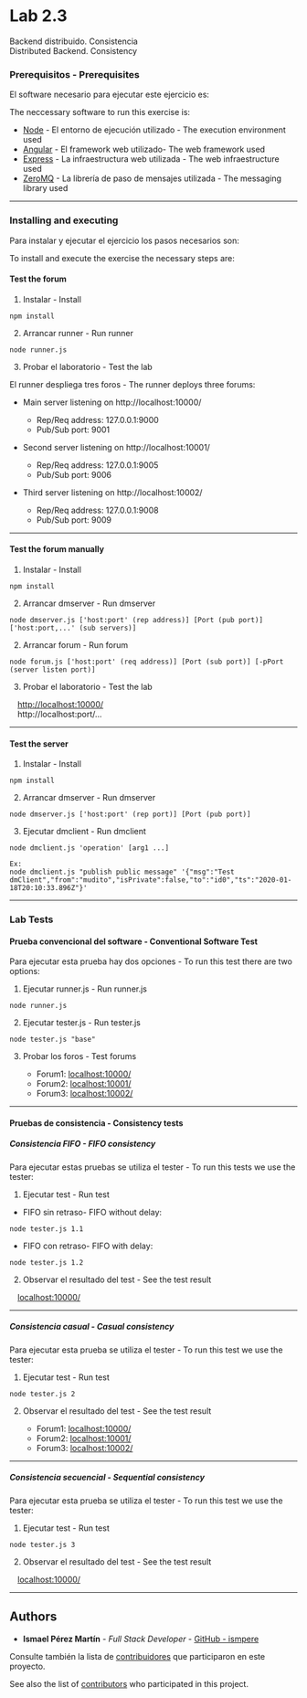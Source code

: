 # Lab 2.3

Backend distribuido. Consistencia <br> Distributed Backend. Consistency

### Prerequisitos - Prerequisites

El software necesario para ejecutar este ejercicio es:

The neccessary software to run this exercise is:

- [Node](https://nodejs.org) - El entorno de ejecución utilizado - The execution environment used
- [Angular](https://angular.io) - El framework web utilizado- The web framework used
- [Express](https://expressjs.com) - La infraestructura web utilizada - The web infraestructure used
- [ZeroMQ](https://zeromq.org/) - La librería de paso de mensajes utilizada - The messaging library used

---

### Installing and executing

Para instalar y ejecutar el ejercicio los pasos necesarios son:

To install and execute the exercise the necessary steps are:

#### Test the forum

1. Instalar - Install

```
npm install
```

2. Arrancar runner - Run runner

```
node runner.js
```

3. Probar el laboratorio - Test the lab

El runner despliega tres foros - The runner deploys three forums:

- Main server listening on http://localhost:10000/

  - Rep/Req address: 127.0.0.1:9000
  - Pub/Sub port: 9001

- Second server listening on http://localhost:10001/

  - Rep/Req address: 127.0.0.1:9005
  - Pub/Sub port: 9006

- Third server listening on http://localhost:10002/
  - Rep/Req address: 127.0.0.1:9008
  - Pub/Sub port: 9009

---

#### Test the forum manually

1. Instalar - Install

```
npm install
```

2. Arrancar dmserver - Run dmserver

```
node dmserver.js ['host:port' (rep address)] [Port (pub port)] ['host:port,...' (sub servers)]
```

2. Arrancar forum - Run forum

```
node forum.js ['host:port' (req address)] [Port (sub port)] [-pPort (server listen port)]
```

3. Probar el laboratorio - Test the lab

&emsp;[http://localhost:10000/](http://localhost:10000/) <br>
&emsp;http://localhost:port/...

---

#### Test the server

1. Instalar - Install

```
npm install
```

2. Arrancar dmserver - Run dmserver

```
node dmserver.js ['host:port' (rep port)] [Port (pub port)]
```

3. Ejecutar dmclient - Run dmclient

```
node dmclient.js 'operation' [arg1 ...]

Ex:
node dmclient.js "publish public message" '{"msg":"Test dmClient","from":"mudito","isPrivate":false,"to":"id0","ts":"2020-01-18T20:10:33.896Z"}'
```

---

### Lab Tests

#### Prueba convencional del software - Conventional Software Test

Para ejecutar esta prueba hay dos opciones - To run this test there are two options:

1. Ejecutar runner.js - Run runner.js

```
node runner.js
```

2. Ejecutar tester.js - Run tester.js

```
node tester.js "base"
```

3. Probar los foros - Test forums

   - Forum1: [localhost:10000/](localhost:10000/)
   - Forum2: [localhost:10001/](localhost:10001/)
   - Forum3: [localhost:10002/](localhost:10002/)

<!-- El foro se comporta de manera esperada y los mensajes se propagan adecuadamente por el resto de servidores y foros.<br>
The forum behaves as expected and the messages are properly propagated to other servers and forums. -->

---

#### Pruebas de consistencia - Consistency tests

##### Consistencia FIFO - FIFO consistency

Para ejecutar estas pruebas se utiliza el tester - To run this tests we use the tester:

1. Ejecutar test - Run test

- FIFO sin retraso- FIFO without delay:

<!-- &emsp;En esta prueba se despliega el dmserver y forum en las rutas por defecto y se publica los mensaje mediante dmclient.<br>
&emsp;In this test, the dmserver and forum are deployed on the default routes and the messages are published using dmclient.

&emsp;Para ejecutar esta prueba se utiliza el tester - To run this test we use the tester: -->

```
node tester.js 1.1
```

<!-- &emsp;Se puede observar que los mensajes en algunos casos llegan desordenados, por lo que no se puede garantizar una consistencia FIFO en el sistema.<br>
&emsp;It can be seen that messages in some cases arrive messy, so a FIFO consistency in the system cannot be guaranteed. -->

- FIFO con retraso- FIFO with delay:

<!-- &emsp;Para ejecutar esta prueba se utiliza el tester - To run this test we use the tester: -->

```
node tester.js 1.2
```

<!-- &emsp;Al igual que en el caso anterior, se puede observar que los mensajes en algunos casos llegan desordenados, por lo que no se puede garantizar una consistencia FIFO en el sistema. A partir de un retardo en la publicación del mensaje de 3 segundos, algunos mensajes empiezan a perderse, aumentando esta posibilidad cuando mayor sea el retardo.<br>
&emsp;As in the previous case, it can be seen that the messages in some cases arrive messy, so a FIFO consistency in the system cannot be guaranteed. After a delay in the publication of the message of 3 seconds, some messages begin to get lost, increasing this possibility when the delay is greater. -->

2. Observar el resultado del test - See the test result

&emsp;[localhost:10000/](localhost:10000/)

---

##### Consistencia casual - Casual consistency

Para ejecutar esta prueba se utiliza el tester - To run this test we use the tester:

1. Ejecutar test - Run test

```
node tester.js 2
```

2. Observar el resultado del test - See the test result

   - Forum1: [localhost:10000/](localhost:10000/)
   - Forum2: [localhost:10001/](localhost:10001/)
   - Forum3: [localhost:10002/](localhost:10002/)

---

##### Consistencia secuencial - Sequential consistency

Para ejecutar esta prueba se utiliza el tester - To run this test we use the tester:

1. Ejecutar test - Run test

```
node tester.js 3
```

2. Observar el resultado del test - See the test result

&emsp;[localhost:10000/](localhost:10000/)

---

## Authors

- **Ismael Pérez Martín** - _Full Stack Developer_ - [GitHub - ismpere](https://github.com/ismpere)

Consulte también la lista de [contribuidores](https://github.com/ismpere/SAD/graphs/contributors) que participaron en este proyecto.

See also the list of [contributors](https://github.com/ismpere/SAD/graphs/contributors) who participated in this project.

<!-- ## License

This project is licensed under the MIT License - see the [LICENSE.md](LICENSE.md) file for details

## Acknowledgments

- Hat tip to anyone whose code was used
- Inspiration
- etc -->
